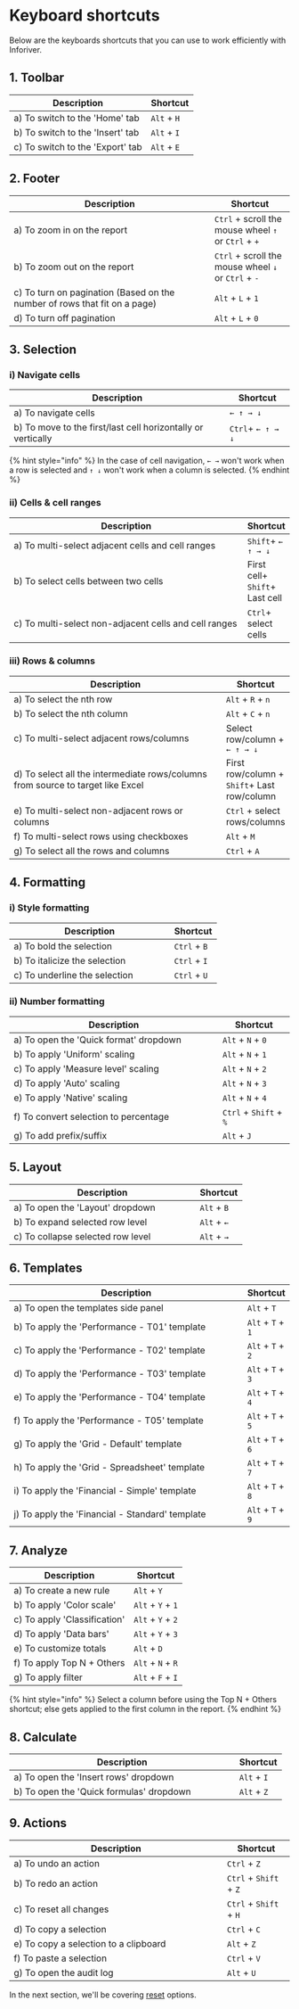 # Keyboard shortcuts

Below are the keyboards shortcuts that you can use to work efficiently with Inforiver.

## 1. Toolbar

| Description                       | Shortcut     |
| --------------------------------- | ------------ |
| a) To switch to the 'Home' tab    | `Alt` + `H`  |
| b) To switch to the 'Insert' tab  | `Alt` + `I`  |
| c) To switch to the 'Export' tab  | `Alt` + `E`  |

## 2. Footer

<table><thead><tr><th width="345">Description</th><th>Shortcut</th></tr></thead><tbody><tr><td>a) To zoom in on the report</td><td><code>Ctrl</code> + scroll the mouse wheel <code>↑</code> or <code>Ctrl</code> + <code>+</code> </td></tr><tr><td>b) To zoom out on the report </td><td><code>Ctrl</code> + scroll the mouse wheel <code>↓</code> or <code>Ctrl</code> + <code>-</code></td></tr><tr><td>c) To turn on pagination (Based on the number of rows that fit on a page)</td><td><code>Alt</code> + <code>L</code> + <code>1</code> </td></tr><tr><td>d) To turn off pagination</td><td><code>Alt</code> + <code>L</code> + <code>0</code> </td></tr></tbody></table>

## 3. Selection

### i) Navigate cells

| Description                                                  | Shortcut           |
| ------------------------------------------------------------ | ------------------ |
| a) To navigate cells                                         | `← ↑ → ↓`          |
| b) To move to the first/last cell horizontally or vertically | `Ctrl`+ `← ↑ → ↓`  |

{% hint style="info" %}
In the case of cell navigation, `← →` won't work when a row is selected and `↑ ↓` won't work when a column is selected.&#x20;
{% endhint %}

### ii) Cells & cell ranges

<table><thead><tr><th width="452">Description</th><th>Shortcut</th></tr></thead><tbody><tr><td>a) To multi-select adjacent cells and cell ranges</td><td><code>Shift</code>+ <code>← ↑ → ↓</code></td></tr><tr><td>b) To select cells between two cells</td><td>First cell+ <code>Shift</code>+ Last cell</td></tr><tr><td>c) To multi-select non-adjacent cells and cell ranges</td><td><code>Ctrl</code>+ select cells</td></tr></tbody></table>

### iii) Rows & columns

<table><thead><tr><th width="430.5">Description</th><th>Shortcut</th></tr></thead><tbody><tr><td>a) To select the nth row</td><td><code>Alt</code> + <code>R</code> + <code>n</code> </td></tr><tr><td>b) To select the nth column</td><td><code>Alt</code> + <code>C</code> + <code>n</code> </td></tr><tr><td>c) To multi-select adjacent rows/columns </td><td>Select row/column + <code>← ↑ → ↓</code></td></tr><tr><td>d) To select all the intermediate rows/columns from source to target like Excel</td><td>First row/column + <code>Shift</code>+ Last row/column</td></tr><tr><td>e) To multi-select non-adjacent rows or columns</td><td><code>Ctrl</code> + select rows/columns</td></tr><tr><td>f) To multi-select rows using checkboxes</td><td><code>Alt</code> + <code>M</code></td></tr><tr><td>g) To select all the rows and columns </td><td><code>Ctrl</code> + <code>A</code></td></tr></tbody></table>

## 4. Formatting

### i) Style formatting

<table><thead><tr><th width="272.5">Description</th><th>Shortcut</th></tr></thead><tbody><tr><td>a) To bold the selection </td><td><code>Ctrl</code> + <code>B</code></td></tr><tr><td>b) To italicize the selection</td><td><code>Ctrl</code> + <code>I</code></td></tr><tr><td>c) To underline the selection</td><td><code>Ctrl</code> + <code>U</code></td></tr></tbody></table>

### ii) Number formatting

<table><thead><tr><th width="359.5">Description</th><th>Shortcut</th></tr></thead><tbody><tr><td>a) To open the 'Quick format' dropdown</td><td><code>Alt</code> + <code>N</code> + <code>0</code></td></tr><tr><td>b) To apply 'Uniform' scaling</td><td><code>Alt</code> + <code>N</code> + <code>1</code> </td></tr><tr><td>c) To apply 'Measure level' scaling</td><td><code>Alt</code> + <code>N</code> + <code>2</code></td></tr><tr><td>d) To apply 'Auto' scaling</td><td><code>Alt</code> + <code>N</code> + <code>3</code> </td></tr><tr><td>e) To apply 'Native' scaling</td><td><code>Alt</code> + <code>N</code> + <code>4</code></td></tr><tr><td>f) To convert selection to percentage </td><td><code>Ctrl</code> + <code>Shift</code> + <code>%</code></td></tr><tr><td>g) To add prefix/suffix</td><td><code>Alt</code> + <code>J</code></td></tr></tbody></table>

## 5. Layout

<table><thead><tr><th width="318.5">Description</th><th>Shortcut</th></tr></thead><tbody><tr><td>a) To open the 'Layout' dropdown</td><td><code>Alt</code> + <code>B</code> </td></tr><tr><td>b) To expand selected row level</td><td><code>Alt</code> + <code>←</code></td></tr><tr><td>c) To collapse selected row level</td><td><code>Alt</code> + <code>→</code> </td></tr></tbody></table>

## 6. Templates

<table><thead><tr><th width="418.5">Description</th><th>Shortcut</th></tr></thead><tbody><tr><td>a) To open the templates side panel</td><td><code>Alt</code> + <code>T</code></td></tr><tr><td>b) To apply the 'Performance - T01' template </td><td><code>Alt</code> + <code>T</code> + <code>1</code></td></tr><tr><td>c) To apply the 'Performance - T02' template</td><td><code>Alt</code> + <code>T</code> + <code>2</code></td></tr><tr><td>d) To apply the 'Performance - T03' template</td><td><code>Alt</code> + <code>T</code> + <code>3</code></td></tr><tr><td>e) To apply the 'Performance - T04' template</td><td><code>Alt</code> + <code>T</code> + <code>4</code></td></tr><tr><td>f) To apply the 'Performance - T05' template</td><td><code>Alt</code> + <code>T</code> + <code>5</code></td></tr><tr><td>g) To apply the 'Grid - Default' template</td><td><code>Alt</code> + <code>T</code> + <code>6</code></td></tr><tr><td>h) To apply the 'Grid - Spreadsheet' template</td><td><code>Alt</code> + <code>T</code> + <code>7</code></td></tr><tr><td>i) To apply the 'Financial - Simple' template</td><td><code>Alt</code> + <code>T</code> + <code>8</code></td></tr><tr><td>j) To apply the 'Financial - Standard' template</td><td><code>Alt</code> + <code>T</code> + <code>9</code></td></tr></tbody></table>

## 7. Analyze

| Description                  | Shortcut           |
| ---------------------------- | ------------------ |
| a) To create a new rule      | `Alt` + `Y`        |
| b) To apply 'Color scale'    | `Alt` + `Y` + `1`  |
| c) To apply 'Classification' | `Alt` + `Y` + `2`  |
| d) To apply 'Data bars'      | `Alt` + `Y` + `3`  |
| e) To customize totals       | `Alt` + `D`        |
| f) To apply Top N + Others   | `Alt` + `N` + `R`  |
| g) To apply filter           | `Alt` + `F` + `I`  |

{% hint style="info" %}
Select a column before using the Top N + Others shortcut; else gets applied to the first column in the report.
{% endhint %}

## 8. Calculate

<table><thead><tr><th width="389.5">Description</th><th>Shortcut</th></tr></thead><tbody><tr><td>a) To open the 'Insert rows' dropdown</td><td><code>Alt</code> + <code>I</code></td></tr><tr><td>b) To open the 'Quick formulas' dropdown</td><td><code>Alt</code> + <code>Z</code></td></tr></tbody></table>

## 9. Actions

<table><thead><tr><th width="367.5">Description</th><th>Shortcut</th></tr></thead><tbody><tr><td>a) To undo an action </td><td><code>Ctrl</code> + <code>Z</code></td></tr><tr><td>b) To redo an action</td><td><code>Ctrl</code> + <code>Shift</code> + <code>Z</code> </td></tr><tr><td>c) To reset all changes</td><td><code>Ctrl</code> + <code>Shift</code> + <code>H</code> </td></tr><tr><td>d) To copy a selection</td><td><code>Ctrl</code> + <code>C</code></td></tr><tr><td>e) To copy a selection to a clipboard</td><td><code>Alt</code> + <code>Z</code></td></tr><tr><td>f) To paste a selection</td><td><code>Ctrl</code> + <code>V</code></td></tr><tr><td>g) To open the audit log</td><td><code>Alt</code> + <code>U</code></td></tr></tbody></table>

In the next section, we'll be covering [reset](reset.md) options.

